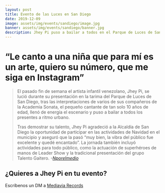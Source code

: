 ```yaml
---
layout: post
title: Evento de las Luces en San Diego
date: 2019-12-09
image: assets/img/events/sandiego/image.jpg
banner: assets/img/events/sandiego/banner.jpg
description: Jhey Pi puso a bailar a todos en el Parque de Luces de San Diego.
---
```


# “Le canto a una niña que para mí es un arte, quiero su número, que me siga en Instagram”

> El pasado fin de semana el artista infantil venezolano, Jhey Pi, se lució durante su presentación en la tarima del Parque de Luces de San Diego, tras las interpretaciones de varios de sus compañeros de la Academia Sonata, el pequeño cantante de tan solo 10 años de edad, llenó de energía el escenario y puso a bailar a todos los presentes a ritmo urbano.
>
> Tras demostrar su talento, Jhey Pi agradeció a la Alcaldía de San Diego la oportunidad de participar en las actividades de Navidad en el municipio y aseguró que la pasó “muy bien, la vibra del público fue excelente y quedé encantado”. La jornada también incluyó actividades para todo público, como la actuación de superhéroes de manos de Leader Show y la tradicional presentación del grupo Talento Gaitero.<cite> -[Nporelmedio](http://noticias-porelmedio.com/salud/salud-salud/jhey-pi-puso-a-bailar-a-todos-en-el-parque-de-luces-de-san-diego/) </cite>

## ¿Quieres a Jhey Pi en tu evento?

Escríbenos un DM a <a title="Mediavia Records" href="https://instagram.com/mediaviarecords"> Mediavia Records</a>
